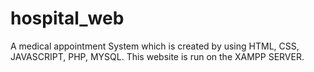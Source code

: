 # hospital_web
A medical appointment System which is created by using HTML, CSS, JAVASCRIPT, PHP, MYSQL.
This website is run on the XAMPP SERVER.
